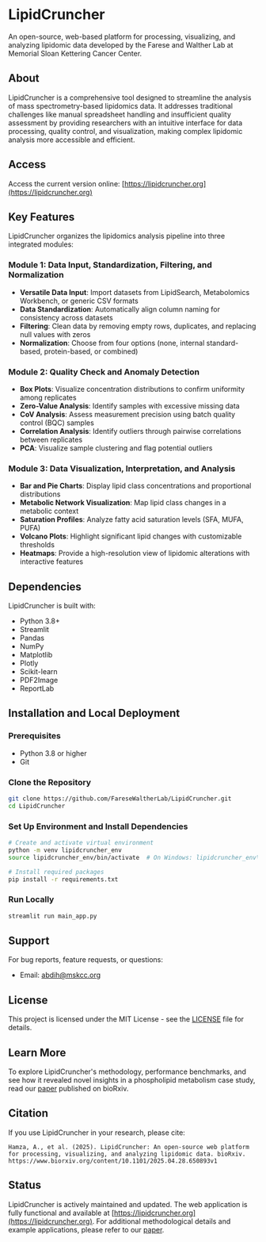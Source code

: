 # LipidCruncher
An open-source, web-based platform for processing, visualizing, and analyzing lipidomic data developed by the Farese and Walther Lab at Memorial Sloan Kettering Cancer Center.

## About
LipidCruncher is a comprehensive tool designed to streamline the analysis of mass spectrometry-based lipidomics data. It addresses traditional challenges like manual spreadsheet handling and insufficient quality assessment by providing researchers with an intuitive interface for data processing, quality control, and visualization, making complex lipidomic analysis more accessible and efficient.

## Access
Access the current version online: [https://lipidcruncher.org](https://lipidcruncher.org)

## Key Features
LipidCruncher organizes the lipidomics analysis pipeline into three integrated modules:

### Module 1: Data Input, Standardization, Filtering, and Normalization
* **Versatile Data Input**: Import datasets from LipidSearch, Metabolomics Workbench, or generic CSV formats
* **Data Standardization**: Automatically align column naming for consistency across datasets
* **Filtering**: Clean data by removing empty rows, duplicates, and replacing null values with zeros
* **Normalization**: Choose from four options (none, internal standard-based, protein-based, or combined)

### Module 2: Quality Check and Anomaly Detection
* **Box Plots**: Visualize concentration distributions to confirm uniformity among replicates
* **Zero-Value Analysis**: Identify samples with excessive missing data
* **CoV Analysis**: Assess measurement precision using batch quality control (BQC) samples
* **Correlation Analysis**: Identify outliers through pairwise correlations between replicates
* **PCA**: Visualize sample clustering and flag potential outliers

### Module 3: Data Visualization, Interpretation, and Analysis
* **Bar and Pie Charts**: Display lipid class concentrations and proportional distributions
* **Metabolic Network Visualization**: Map lipid class changes in a metabolic context
* **Saturation Profiles**: Analyze fatty acid saturation levels (SFA, MUFA, PUFA)
* **Volcano Plots**: Highlight significant lipid changes with customizable thresholds
* **Heatmaps**: Provide a high-resolution view of lipidomic alterations with interactive features

## Dependencies
LipidCruncher is built with:
* Python 3.8+
* Streamlit
* Pandas
* NumPy
* Matplotlib
* Plotly
* Scikit-learn
* PDF2Image
* ReportLab

## Installation and Local Deployment
### Prerequisites
* Python 3.8 or higher
* Git

### Clone the Repository
```bash
git clone https://github.com/FareseWaltherLab/LipidCruncher.git
cd LipidCruncher
```

### Set Up Environment and Install Dependencies
```bash
# Create and activate virtual environment
python -m venv lipidcruncher_env
source lipidcruncher_env/bin/activate  # On Windows: lipidcruncher_env\Scripts\activate

# Install required packages
pip install -r requirements.txt
```

### Run Locally
```bash
streamlit run main_app.py
```

## Support
For bug reports, feature requests, or questions:
- Email: abdih@mskcc.org

## License
This project is licensed under the MIT License - see the [LICENSE](LICENSE) file for details.

## Learn More
To explore LipidCruncher's methodology, performance benchmarks, and see how it revealed novel insights in a phospholipid metabolism case study, read our [paper](https://www.biorxiv.org/content/10.1101/2025.04.28.650893v1) published on bioRxiv.

## Citation
If you use LipidCruncher in your research, please cite:
```
Hamza, A., et al. (2025). LipidCruncher: An open-source web platform for processing, visualizing, and analyzing lipidomic data. bioRxiv. https://www.biorxiv.org/content/10.1101/2025.04.28.650893v1
```

## Status
LipidCruncher is actively maintained and updated. The web application is fully functional and available at [https://lipidcruncher.org](https://lipidcruncher.org). For additional methodological details and example applications, please refer to our [paper](https://www.biorxiv.org/content/10.1101/2025.04.28.650893v1).